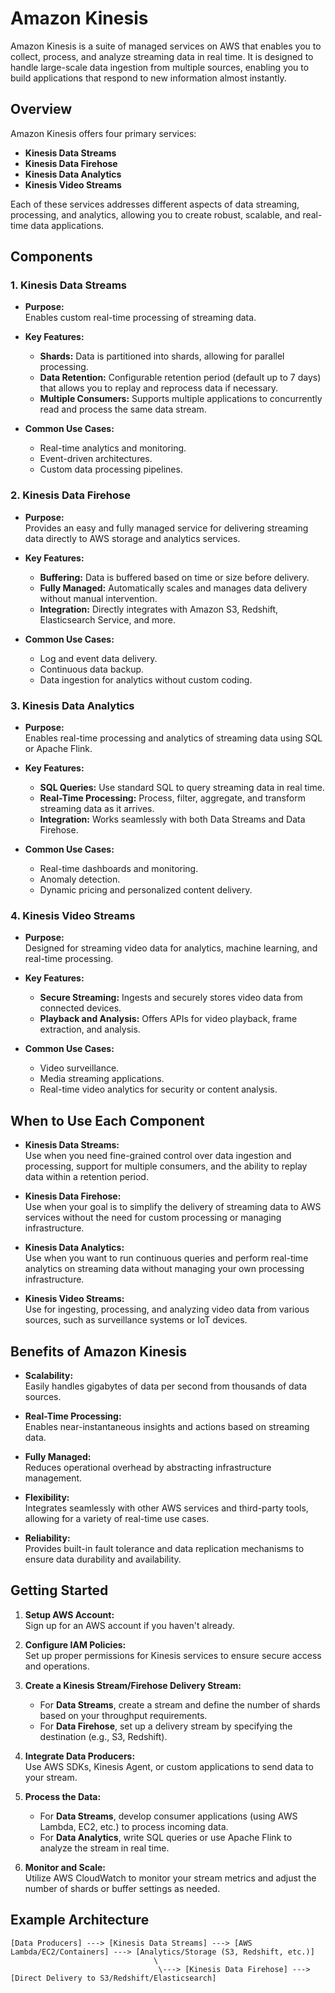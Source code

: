 # Amazon Kinesis

Amazon Kinesis is a suite of managed services on AWS that enables you to collect, process, and analyze streaming data in real time. It is designed to handle large-scale data ingestion from multiple sources, enabling you to build applications that respond to new information almost instantly.

## Overview

Amazon Kinesis offers four primary services:
- **Kinesis Data Streams**
- **Kinesis Data Firehose**
- **Kinesis Data Analytics**
- **Kinesis Video Streams**

Each of these services addresses different aspects of data streaming, processing, and analytics, allowing you to create robust, scalable, and real-time data applications.

## Components

### 1. Kinesis Data Streams

- **Purpose:**  
  Enables custom real-time processing of streaming data.
  
- **Key Features:**
  - **Shards:** Data is partitioned into shards, allowing for parallel processing.
  - **Data Retention:** Configurable retention period (default up to 7 days) that allows you to replay and reprocess data if necessary.
  - **Multiple Consumers:** Supports multiple applications to concurrently read and process the same data stream.

- **Common Use Cases:**
  - Real-time analytics and monitoring.
  - Event-driven architectures.
  - Custom data processing pipelines.

### 2. Kinesis Data Firehose

- **Purpose:**  
  Provides an easy and fully managed service for delivering streaming data directly to AWS storage and analytics services.
  
- **Key Features:**
  - **Buffering:** Data is buffered based on time or size before delivery.
  - **Fully Managed:** Automatically scales and manages data delivery without manual intervention.
  - **Integration:** Directly integrates with Amazon S3, Redshift, Elasticsearch Service, and more.

- **Common Use Cases:**
  - Log and event data delivery.
  - Continuous data backup.
  - Data ingestion for analytics without custom coding.

### 3. Kinesis Data Analytics

- **Purpose:**  
  Enables real-time processing and analytics of streaming data using SQL or Apache Flink.
  
- **Key Features:**
  - **SQL Queries:** Use standard SQL to query streaming data in real time.
  - **Real-Time Processing:** Process, filter, aggregate, and transform streaming data as it arrives.
  - **Integration:** Works seamlessly with both Data Streams and Data Firehose.

- **Common Use Cases:**
  - Real-time dashboards and monitoring.
  - Anomaly detection.
  - Dynamic pricing and personalized content delivery.

### 4. Kinesis Video Streams

- **Purpose:**  
  Designed for streaming video data for analytics, machine learning, and real-time processing.
  
- **Key Features:**
  - **Secure Streaming:** Ingests and securely stores video data from connected devices.
  - **Playback and Analysis:** Offers APIs for video playback, frame extraction, and analysis.
  
- **Common Use Cases:**
  - Video surveillance.
  - Media streaming applications.
  - Real-time video analytics for security or content analysis.

## When to Use Each Component

- **Kinesis Data Streams:**  
  Use when you need fine-grained control over data ingestion and processing, support for multiple consumers, and the ability to replay data within a retention period.

- **Kinesis Data Firehose:**  
  Use when your goal is to simplify the delivery of streaming data to AWS services without the need for custom processing or managing infrastructure.

- **Kinesis Data Analytics:**  
  Use when you want to run continuous queries and perform real-time analytics on streaming data without managing your own processing infrastructure.

- **Kinesis Video Streams:**  
  Use for ingesting, processing, and analyzing video data from various sources, such as surveillance systems or IoT devices.

## Benefits of Amazon Kinesis

- **Scalability:**  
  Easily handles gigabytes of data per second from thousands of data sources.
  
- **Real-Time Processing:**  
  Enables near-instantaneous insights and actions based on streaming data.
  
- **Fully Managed:**  
  Reduces operational overhead by abstracting infrastructure management.
  
- **Flexibility:**  
  Integrates seamlessly with other AWS services and third-party tools, allowing for a variety of real-time use cases.
  
- **Reliability:**  
  Provides built-in fault tolerance and data replication mechanisms to ensure data durability and availability.

## Getting Started

1. **Setup AWS Account:**  
   Sign up for an AWS account if you haven't already.

2. **Configure IAM Policies:**  
   Set up proper permissions for Kinesis services to ensure secure access and operations.

3. **Create a Kinesis Stream/Firehose Delivery Stream:**  
   - For **Data Streams**, create a stream and define the number of shards based on your throughput requirements.
   - For **Data Firehose**, set up a delivery stream by specifying the destination (e.g., S3, Redshift).

4. **Integrate Data Producers:**  
   Use AWS SDKs, Kinesis Agent, or custom applications to send data to your stream.

5. **Process the Data:**  
   - For **Data Streams**, develop consumer applications (using AWS Lambda, EC2, etc.) to process incoming data.
   - For **Data Analytics**, write SQL queries or use Apache Flink to analyze the stream in real time.

6. **Monitor and Scale:**  
   Utilize AWS CloudWatch to monitor your stream metrics and adjust the number of shards or buffer settings as needed.

## Example Architecture

```plaintext
[Data Producers] ---> [Kinesis Data Streams] ---> [AWS Lambda/EC2/Containers] ---> [Analytics/Storage (S3, Redshift, etc.)]
                                \
                                 \---> [Kinesis Data Firehose] ---> [Direct Delivery to S3/Redshift/Elasticsearch]
